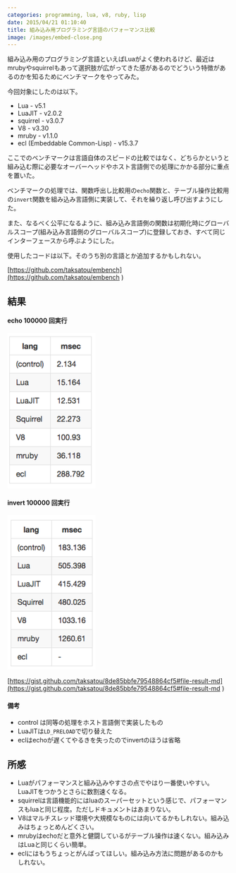 ```yaml
---
categories: programming, lua, v8, ruby, lisp
date: 2015/04/21 01:10:40
title: 組み込み用プログラミング言語のパフォーマンス比較
image: /images/embed-close.png
---
```


組み込み用のプログラミング言語といえばLuaがよく使われるけど、最近はmrubyやsquirrelもあって選択肢が広がってきた感があるのでどういう特徴があるのかを知るためにベンチマークをやってみた。

今回対象にしたのは以下。

* Lua - v5.1
* LuaJIT - v2.0.2
* squirrel - v3.0.7
* V8 - v3.30
* mruby - v1.1.0
* ecl (Embeddable Common-Lisp) - v15.3.7

ここでのベンチマークは言語自体のスピードの比較ではなく、どちらかというと組み込む際に必要なオーバーヘッドやホスト言語側での処理にかかる部分に重点を置いた。

ベンチマークの処理では、関数呼出し比較用の`echo`関数と、テーブル操作比較用の`invert`関数を組み込み言語側に実装して、それを繰り返し呼び出すようにした。


また、なるべく公平になるように、組み込み言語側の関数は初期化時にグローバルスコープ(組み込み言語側のグローバルスコープ)に登録しておき、すべて同じインターフェースから呼ぶようにした。

使用したコードは以下。そのうち別の言語とか追加するかもしれない。

[https://github.com/taksatou/embench](https://github.com/taksatou/embench ) 


## 結果

#### echo 100000 回実行

![echo](/images/embench-echo-100000.png ) 


#### invert 100000 回実行

![invert](/images/embench-invert-100000.png ) 


[https://gist.github.com/taksatou/8de85bbfe79548864cf5#file-result-md](https://gist.github.com/taksatou/8de85bbfe79548864cf5#file-result-md ) 


#### 備考

* control は同等の処理をホスト言語側で実装したもの
* LuaJITは`LD_PRELOAD`で切り替えた
* eclはechoが遅くてやるきを失ったのでinvertのほうは省略


## 所感

* Luaがパフォーマンスと組み込みやすさの点でやはり一番使いやすい。LuaJITをつかうとさらに数割速くなる。
* squirrelは言語機能的にはluaのスーパーセットという感じで、パフォーマンスもluaと同じ程度。ただしドキュメントはあまりない。
* V8はマルチスレッド環境や大規模なものには向いてるかもしれない。組み込みはちょっとめんどくさい。
* mrubyはechoだと意外と健闘しているがテーブル操作は速くない。組み込みはLuaと同じくらい簡単。
* eclにはもうちょっとがんばってほしい。組み込み方法に問題があるのかもしれない。

